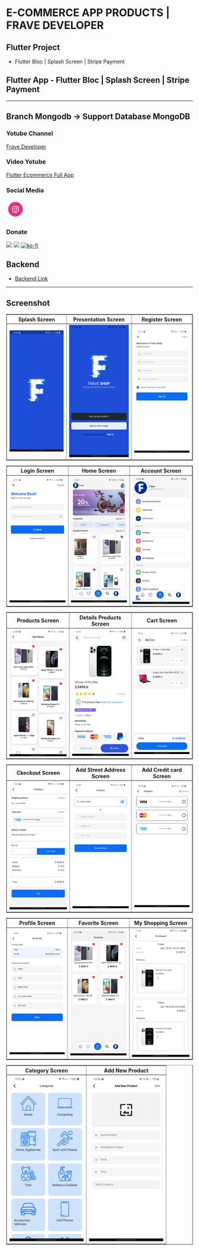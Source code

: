 # E-COMMERCE APP PRODUCTS | FRAVE DEVELOPER


## Flutter Project

- Flutter Bloc | Splash Screen | Stripe Payment

## Flutter App - Flutter Bloc | Splash Screen | Stripe Payment
___
## Branch Mongodb -> Support Database MongoDB


### Yotube Channel

[Frave Developer](https://www.youtube.com/channel/UCkNYlmbx487MPmYvfSMAdRg)

### Video Yotube

[Flutter Ecommerce Full App](https://youtu.be/zg6_GxQwDx0)

### Social Media

<a href="https://www.instagram.com/frave_developer"><img src="https://github.com/aritraroy/social-icons/blob/master/instagram-icon.png?raw=true" width="50"></a>

### Donate

<a href="https://www.buymeacoffee.com/frave"><img src="https://cdn.buymeacoffee.com/buttons/v2/default-yellow.png" width="200"></a>
<a href="https://www.paypal.me/Fpereza"><img src="https://img.flaticon.com/icons/png/512/888/888870.png" width="60"></a>
<a>[![ko-fi](https://ko-fi.com/img/githubbutton_sm.svg)](https://ko-fi.com/I3I1C3R4S)</a>

## Backend

- [Backend Link](https://github.com/Frave07/Backend-E_commerce-Products-NodeJs)

___

## Screenshot

<table border>
    <tr>
        <th style="text-align:center">Splash Screen</th>
        <th style="text-align:center">Presentation Screen</th>
        <th style="text-align:center">Register Screen</th>
    </tr>
    <tr>
        <td><img src="./Screenshot/splash.png" alt="" width="200"></td>
        <td><img src="./Screenshot/Screenshot_20210607-143121.png" alt="" width="200"></td>
        <td><img src="./Screenshot/Register.png" alt="" width="200"></td>
    <tr>
</table>

<table border>
    <tr>
        <th style="text-align:center">Login Screen</th>
        <th style="text-align:center">Home Screen</th>
        <th style="text-align:center">Account Screen</th>
    </tr>
    <tr>
        <td><img src="./Screenshot/Login.png" alt="" width="200"></td>
        <td><img src="./Screenshot/Home.png" alt="" width="200"></td>
        <td><img src="./Screenshot/Account.png" alt="" width="200"></td>
    <tr>
</table>

<table border>
    <tr>
        <th style="text-align:center">Products Screen</th>
        <th style="text-align:center">Details Products Screen</th>
        <th style="text-align:center">Cart Screen</th>
    </tr>
    <tr>
        <td><img src="./Screenshot/Products.png" alt="" width="200"></td>
        <td><img src="./Screenshot/DetailsProduct.png" alt="" width="200"></td>
        <td><img src="./Screenshot/Cart.png" alt="" width="200"></td>
    <tr>
</table>

<table border>
    <tr>
        <th style="text-align:center">Ckeckout Screen</th>
        <th style="text-align:center">Add Street Address Screen</th>
        <th style="text-align:center">Add Credit card Screen</th>
    </tr>
    <tr>
        <td><img src="./Screenshot/Ckeckout.png" alt="" width="200"></td>
        <td><img src="./Screenshot/Screenshot_20210607-144922.png" alt="" width="200"></td>
        <td><img src="./Screenshot/Screenshot_20210607-144929.png" alt="" width="200"></td>
    <tr>
</table>

<table border>
    <tr>
        <th style="text-align:center">Profile Screen</th>
        <th style="text-align:center">Favorite Screen</th>
        <th style="text-align:center">My Shopping Screen</th>
    </tr>
    <tr>
        <td><img src="./Screenshot/Screenshot_20210607-144850.png" alt="" width="200"></td>
        <td><img src="./Screenshot/Favorite.png" alt="" width="200"></td>
        <td><img src="./Screenshot/Shopping.png" alt="" width="200"></td>
    <tr>
</table>

<table border>
    <tr>
        <th style="text-align:center">Category Screen</th>
        <th style="text-align:center">Add New Product</th>
    </tr>
    <tr>
        <td><img src="./Screenshot/Category.png" alt="Category" width="200"></td>
        <td><img src="./Screenshot/add-new-product.png" alt="add-new-product" width="200"></td>
    <tr>
</table>








